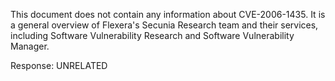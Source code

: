 This document does not contain any information about CVE-2006-1435. It is a general overview of Flexera's Secunia Research team and their services, including Software Vulnerability Research and Software Vulnerability Manager.

Response: UNRELATED